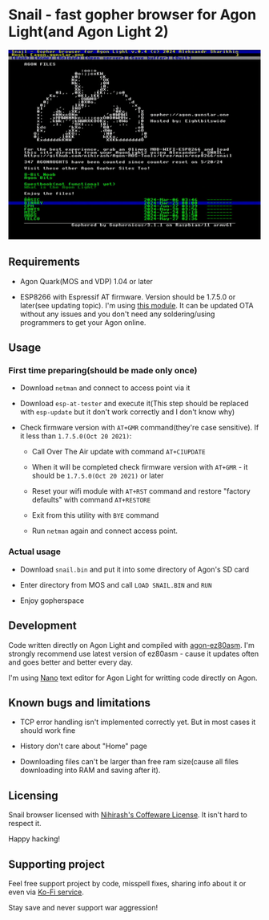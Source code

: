 # Snail - fast gopher browser for Agon Light(and Agon Light 2)

![Screen photo](gh-docs/screen.png)

## Requirements

 * Agon Quark(MOS and VDP) 1.04 or later

 * ESP8266 with Espressif AT firmware. Version should be 1.7.5.0 or later(see updating topic). I'm using [this module](https://www.olimex.com/Products/IoT/ESP8266/MOD-WIFI-ESP8266/open-source-hardware). It can be updated OTA without any issues and you don't need any soldering/using programmers to get your Agon online.

## Usage

### First time preparing(should be made only once)

 * Download `netman` and connect to access point via it

 * Download `esp-at-tester` and execute it(This step should be replaced with `esp-update` but it don't work correctly and I don't know why)
 
 * Check firmware version with `AT+GMR` command(they're case sensitive). If it less than `1.7.5.0(Oct 20 2021)`:
 
    + Call Over The Air update with command `AT+CIUPDATE`
 
    + When it will be completed check firmware version with `AT+GMR` - it should be `1.7.5.0(Oct 20 2021)` or later
 
    + Reset your wifi module with `AT+RST` command and restore "factory defaults" with command `AT+RESTORE`
 
    + Exit from this utility with `BYE` command
 
    + Run `netman` again and connect access point.

### Actual usage

 * Download `snail.bin` and put it into some directory of Agon's SD card

 * Enter directory from MOS and call `LOAD SNAIL.BIN` and `RUN`

 * Enjoy gopherspace

## Development

Code written directly on Agon Light and compiled with [agon-ez80asm](https://github.com/envenomator/agon-ez80asm). I'm strongly recommend use latest version of ez80asm - cause it updates often and goes better and better every day.

I'm using [Nano](https://github.com/lennart-benschop/agon-utilities) text editor for Agon Light for writting code directly on Agon.

## Known bugs and limitations

 * TCP error handling isn't implemented correctly yet. But in most cases it should work fine

 * History don't care about "Home" page

 * Downloading files can't be larger than free ram size(cause all files downloading into RAM and saving after it).

## Licensing

Snail browser licensed with [Nihirash's Coffeware License](LICENSE). It isn't hard to respect it.

Happy hacking!

## Supporting project

Feel free support project by code, misspell fixes, sharing info about it or even via [Ko-Fi service](https://ko-fi.com/nihirash).

Stay save and never support war aggression! 
